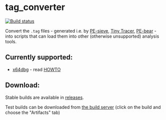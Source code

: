 # tag_converter
[![Build status](https://ci.appveyor.com/api/projects/status/f5kckoebkq0cuw9l?svg=true)](https://ci.appveyor.com/project/hasherezade/tag-converter)

Convert the `.tag` files - generated i.e. by [PE-sieve](https://github.com/hasherezade/pe-sieve), [Tiny Tracer](https://github.com/hasherezade/tiny_tracer), [PE-bear](https://github.com/hasherezade/pe-bear-releases) - into scripts that can load them into other (otherwise unsupported) analysis tools.

Currently supported:
-
+ [x64dbg](https://x64dbg.com) - read [HOWTO](https://github.com/hasherezade/tag_converter/wiki/Loading-tags-into-x64dbg)

Download:
-
Stable builds are available in [releases](https://github.com/hasherezade/tag_converter/releases).

Test builds can be downloaded from [the build server](https://ci.appveyor.com/project/hasherezade/tag-converter) (click on the build and choose the "Artifacts" tab)
